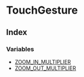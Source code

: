 # TouchGesture

## Index

### Variables

- [ZOOM_IN_MULTIPLIER](variables/ZOOM_IN_MULTIPLIER.md)
- [ZOOM_OUT_MULTIPLIER](variables/ZOOM_OUT_MULTIPLIER.md)
